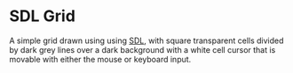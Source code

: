 # SDL Grid

A simple grid drawn using using [SDL](https://www.libsdl.org), with square transparent cells divided by dark grey lines over a dark background with a white cell cursor that is movable with either the mouse or keyboard input.
